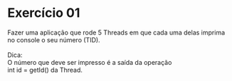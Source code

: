 # Exercício 01

Fazer uma aplicação que rode 5 Threads em que cada uma delas imprima no console o
seu número (TID).
<br><br>Dica: 
<br>O número que deve ser impresso é a saída da operação 
<br>int id = getId() da Thread.
